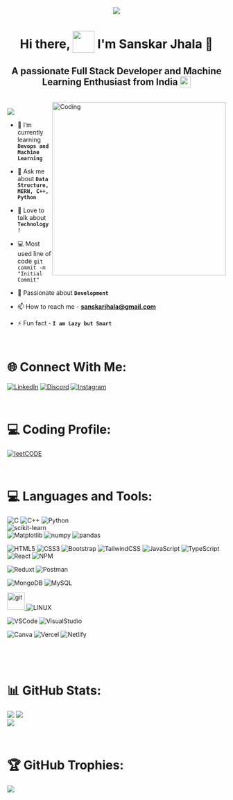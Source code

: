 <div id="header" align="center">
  <img src="./assets/banner2.gif"  />
  <h1 align='center'>
  Hi there, <img style="vertical-align: -30%" src="https://media.giphy.com/media/KGMzZvWa5su2O5LCVR/giphy.gif" width="50" height="50"> I'm Sanskar Jhala 👨
</h1>
<h2>A passionate Full Stack Developer and Machine Learning Enthusiast from India <img style="vertical-align: bottom" src="https://static.vecteezy.com/system/resources/previews/011/571/519/original/circle-flag-of-india-free-png.png" width="25"></h2>
</div> <br>

<!-- <img align="right" alt="Coding" width="400" src="./assets/banner.gif" /> -->
<img align="right" alt="Coding" width="400" src="https://cdn.dribbble.com/users/1162077/screenshots/3848914/programmer.gif">

[![](https://visitcount.itsvg.in/api?id=sanskarjhala&icon=5&color=5)](https://visitcount.itsvg.in)



- 🌱 I’m currently learning **`Devops and Machine Learning`**

- 💬 Ask me about **`Data Structure, MERN, C++, Python`**

- 🚀 Love to talk about **`Technology!`**

- 💻 Most used line of code `git commit -m "Initial Commit"`

- 💪 Passionate about **`Development`** 

- 📫 How to reach me - **sanskarjhala@gmail.com**

- ⚡ Fun fact - **`I am Lazy but Smart`**


<br />

# **🌐 Connect With Me:**
[![LinkedIn](https://img.shields.io/badge/LinkedIn-%230077B5.svg?logo=linkedin&logoColor=white)](www.linkedin.com/in/sanskarjhala/)
[![Discord](https://img.shields.io/badge/Discord-%237289DA.svg?logo=discord&logoColor=white)](https://discord.com/channels/@sanskarjhala.) 
[![Instagram](https://img.shields.io/badge/Instagram-%23E4405F.svg?logo=Instagram&logoColor=white)](https://www.instagram.com/sanskar_jhala?igsh=MWU0ODI4N2hheDNsNQ==)


<br />

 # **💻 Coding Profile:**
 
<p align="left">
<a href="https://leetcode.com/u/sanskarjhala/" target="_blank"><img alt='leetCODE' src='https://img.shields.io/badge/Leetcode-100000?style=plastic&logo=leetCODE&logoColor=000000&labelColor=F09A1A&color=FFFFFF'/></a>
</p>

<br />

# **💻 Languages and Tools:**
![C](https://img.shields.io/badge/c-%2300599C.svg?style=for-the-badge&logo=c&logoColor=white) 
![C++](https://img.shields.io/badge/c++-%2300599C.svg?style=for-the-badge&logo=c%2B%2B&logoColor=white)
![Python](https://img.shields.io/badge/python-3670A0?style=for-the-badge&logo=python&logoColor=ffdd54)  
![scikit-learn](https://img.shields.io/badge/sklearn-343deb?style=for-the-badge&logo=scikit-learn&logoColor=ffdd54)  
![Matplotlib](https://img.shields.io/badge/matplotlib-eb3434?style=for-the-badge&logo=matplotlib&logoColor=ffdd54) 
![numpy](https://img.shields.io/badge/numpy-544e05?style=for-the-badge&logo=Numpy&logoColor=ffdd54) 
![pandas](https://img.shields.io/badge/pandas-070359?style=for-the-badge&logo=Pandas&logoColor=ffdd54) 


![HTML5](https://img.shields.io/badge/html5-%23E34F26.svg?style=for-the-badge&logo=html5&logoColor=white) 
![CSS3](https://img.shields.io/badge/css3-%231572B6.svg?style=for-the-badge&logo=css3&logoColor=white) 
![Bootstrap](https://img.shields.io/badge/bootstrap-%23563D7C.svg?style=for-the-badge&logo=bootstrap&logoColor=white) 
![TailwindCSS](https://img.shields.io/badge/tailwindcss-%2338B2AC.svg?style=for-the-badge&logo=tailwind-css&logoColor=white)
![JavaScript](https://img.shields.io/badge/javascript-%23323330.svg?style=for-the-badge&logo=javascript&logoColor=%23F7DF1E) 
![TypeScript](https://img.shields.io/badge/TypeScript-007ACC?style=for-the-badge&logo=typescript&logoColor=white) 
![React](https://img.shields.io/badge/react-%2320232a.svg?style=for-the-badge&logo=react&logoColor=%2361DAFB) 
![NPM](https://img.shields.io/badge/npm-CB3837?style=for-the-badge&logo=npm&logoColor=white)



![Reduxt](	https://img.shields.io/badge/Redux-593D88?style=for-the-badge&logo=redux&logoColor=white) 
![Postman](https://img.shields.io/badge/Postman-FF6C37?style=for-the-badge&logo=Postman&logoColor=white)

  
![MongoDB](https://img.shields.io/badge/MongoDB-%234ea94b.svg?style=for-the-badge&logo=mongodb&logoColor=white)
![MySQL](https://img.shields.io/badge/mysql-%2300f.svg?style=for-the-badge&logo=mysql&logoColor=white)


<a href="https://git-scm.com/" target="_blank" rel="noreferrer"> <img src="https://www.vectorlogo.zone/logos/git-scm/git-scm-icon.svg" alt="git" width="40" height="40" title="Git"/> </a> 
![LINUX](https://img.shields.io/badge/Linux-FCC624?style=for-the-badge&logo=linux&logoColor=black)


![VSCode](https://img.shields.io/badge/VSCode-0078D4?style=for-the-badge&logo=visual%20studio%20code&logoColor=white)
![VisualStudio](https://img.shields.io/badge/Visual_Studio-5C2D91?style=for-the-badge&logo=visual%20studio&logoColor=white)


 
![Canva](https://img.shields.io/badge/Canva-%2300C4CC.svg?style=for-the-badge&logo=Canva&logoColor=white)
![Vercel](https://img.shields.io/badge/vercel-%23000000.svg?style=for-the-badge&logo=vercel&logoColor=white) 
![Netlify](https://img.shields.io/badge/netlify-%23000000.svg?style=for-the-badge&logo=netlify&logoColor=#00C7B7) 
</p>

<br />


</p>
<br />

# **📊 GitHub Stats:**
![](https://github-readme-stats.vercel.app/api?username=sanskarjhala&theme=highcontrast&hide_border=true&include_all_commits=false&count_private=true)
![](https://github-readme-stats.vercel.app/api/top-langs/?username=sanskarjhala&theme=highcontrast&hide_border=true&include_all_commits=false&count_private=true&layout=compact)<br/>
![](https://github-readme-streak-stats.herokuapp.com/?user=sanskarjhala&theme=highcontrast&hide_border=true)

<br />

# **🏆 GitHub Trophies:**
![](https://github-profile-trophy.vercel.app/?username=sanskarjhala&theme=discord&no-frame=false&no-bg=true&margin-w=4)
